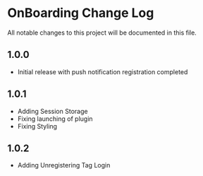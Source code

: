 # OnBoarding Change Log

All notable changes to this project will be documented in this file.

## 1.0.0

- Initial release with push notification registration completed

## 1.0.1
- Adding Session Storage
- Fixing launching of plugin
- Fixing Styling

## 1.0.2
- Adding Unregistering Tag Login

